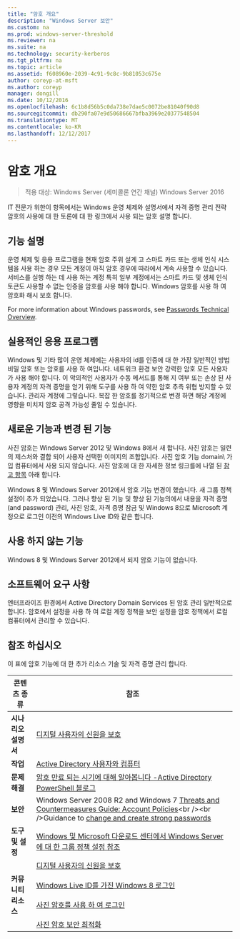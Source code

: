 ```yaml
---
title: "암호 개요"
description: "Windows Server 보안"
ms.custom: na
ms.prod: windows-server-threshold
ms.reviewer: na
ms.suite: na
ms.technology: security-kerberos
ms.tgt_pltfrm: na
ms.topic: article
ms.assetid: f608960e-2039-4c91-9c8c-9b81053c675e
author: coreyp-at-msft
ms.author: coreyp
manager: dongill
ms.date: 10/12/2016
ms.openlocfilehash: 6c1b8d56b5c0da738e7dae5c0072be81040f90d8
ms.sourcegitcommit: db290fa07e9d50686667bfba3969e20377548504
ms.translationtype: MT
ms.contentlocale: ko-KR
ms.lasthandoff: 12/12/2017
---
```

# <a name="passwords-overview"></a>암호 개요

>적용 대상: Windows Server (세미콜론 연간 채널) Windows Server 2016

IT 전문가 위한이 항목에서는 Windows 운영 체제와 설명서에서 자격 증명 관리 전략 암호의 사용에 대 한 토론에 대 한 링크에서 사용 되는 암호 설명 합니다.

## <a name="BKMK_OVER"></a>기능 설명
운영 체제 및 응용 프로그램을 현재 암호 주위 설계 고 스마트 카드 또는 생체 인식 시스템을 사용 하는 경우 모든 계정이 아직 암호 경우에 따라에서 계속 사용할 수 있습니다. 서비스를 실행 하는 데 사용 하는 계정 특히 일부 계정에서는 스마트 카드 및 생체 인식 토큰도 사용할 수 없는 인증을 암호를 사용 해야 합니다. Windows 암호를 사용 하 여 암호화 해시 보호 합니다.

For more information about Windows passwords, see [Passwords Technical Overview](https://technet.microsoft.com/library/hh994558(WS.10).aspx).

## <a name="BKMK_APP"></a>실용적인 응용 프로그램
Windows 및 기타 많이 운영 체제에는 사용자의 id를 인증에 대 한 가장 일반적인 방법 비밀 암호 또는 암호를 사용 하 여입니다. 네트워크 환경 보안 강력한 암호 모든 사용자가 사용 해야 합니다. 이 악의적인 사용자가 수동 메서드를 통해 지 여부 또는 손상 된 사용자 계정의 자격 증명을 얻기 위해 도구를 사용 하 여 약한 암호 추측 위협 방지할 수 있습니다. 관리자 계정에 그렇습니다. 복잡 한 암호를 정기적으로 변경 하면 해당 계정에 영향을 미치지 암호 공격 가능성 줄일 수 있습니다.

## <a name="BKMK_NEW"></a>새로운 기능과 변경 된 기능
사진 암호는 Windows Server 2012 및 Windows 8에서 새 합니다. 사진 암호는 일련의 제스처와 결합 되어 사용자 선택한 이미지의 조합입니다. 사진 암호 기능 domain\ 가입 컴퓨터에서 사용 되지 않습니다. 사진 암호에 대 한 자세한 정보 링크를에 나열 된 [참고 항목](#BKMK_LINKS) 아래 합니다.

Windows 8 및 Windows Server 2012에서 암호 기능 변경이 했습니다. 새 그룹 정책 설정이 추가 되었습니다. 그러나 향상 된 기능 및 향상 된 기능의에서 내용을 자격 증명 \(and password\) 관리, 사진 암호, 자격 증명 잠금 및 Windows 8으로 Microsoft 계정으로 로그인 이전의 Windows Live ID와 같은 합니다.

## <a name="BKMK_DEP"></a>사용 하지 않는 기능
Windows 8 및 Windows Server 2012에서 되지 암호 기능이 없습니다.

## <a name="BKMK_SOFT"></a>소프트웨어 요구 사항
엔터프라이즈 환경에서 Active Directory Domain Services 된 암호 관리 일반적으로 합니다. 암호에서 설정을 사용 하 여 로컬 계정 정책을 보안 설정을 암호 정책에서 로컬 컴퓨터에서 관리할 수 있습니다.

## <a name="BKMK_LINKS"></a>참조 하십시오
이 표에 암호 기능에 대 한 추가 리소스 기술 및 자격 증명 관리 합니다.

|콘텐츠 종류|참조|
|--------|-------|
|**시나리오 설명서**|[디지털 사용자의 신원을 보호](http://blogs.msdn.com/b/b8/archive/2011/12/14/protecting-your-digital-identity.aspx)|
|**작업**|[Active Directory 사용자와 컴퓨터](https://technet.microsoft.com/library/cc754217.aspx)|
|**문제 해결**|[암호 만료 되는 시기에 대해 알아봅니다 \-Active Directory PowerShell 블로그](http://blogs.msdn.com/b/adpowershell/archive/2010/08/09/9970198.aspx)|
|**보안**| Windows Server 2008 R2  and  Windows 7 [Threats and Countermeasures Guide: Account Policies](https://technet.microsoft.com/library/hh125920(v=ws.10).aspx)<br /><br />Guidance to [change and create strong passwords](https://www.microsoft.com/security/online-privacy/passwords-create.aspx)|
|**도구 및 설정**|[Windows 및 Microsoft 다운로드 센터에서 Windows Server에 대 한 그룹 정책 설정 참조](https://www.microsoft.com/download/en/details.aspx?amp;displaylang=en&displaylang=en&id=25250)|
|**커뮤니티 리소스**|[디지털 사용자의 신원을 보호](http://blogs.msdn.com/b/b8/archive/2011/12/14/protecting-your-digital-identity.aspx)<br /><br />[Windows Live ID를 가진 Windows 8 로그인](http://blogs.msdn.com/b/b8/archive/2011/09/26/signing-in-to-windows-8-with-a-windows-live-id.aspx)<br /><br />[사진 암호를 사용 하 여 로그인](http://blogs.msdn.com/b/b8/archive/2011/12/16/signing-in-with-a-picture-password.aspx)<br /><br />[사진 암호 보안 최적화](http://blogs.msdn.com/b/b8/archive/2011/12/19/optimizing-picture-password-security.aspx)|


